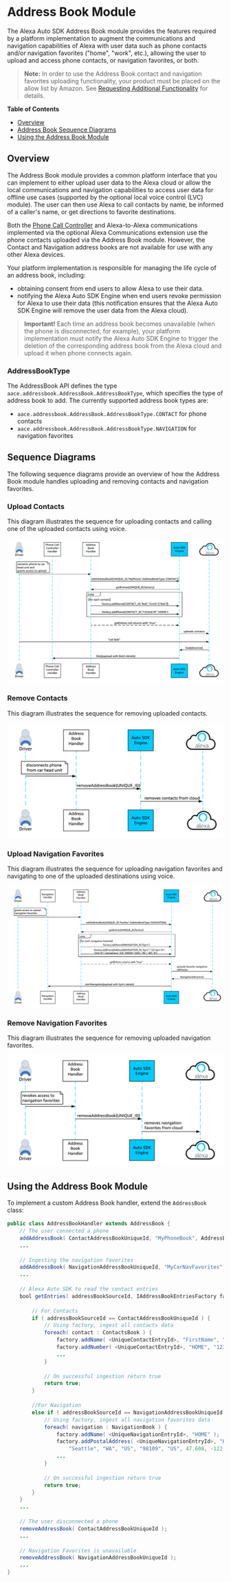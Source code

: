 # Address Book Module


The Alexa Auto SDK Address Book module provides the features required by a platform implementation to augment the communications and navigation capabilities of Alexa with user data such as phone contacts and/or navigation favorites ("home", "work", etc.), allowing the user to upload and access phone contacts, or navigation favorites, or both.

> **Note:** In order to use the Address Book contact and navigation favorites uploading functionality, your product must be placed on the allow list by Amazon. See [Requesting Additional Functionality](../../../../NEED_HELP.md#requesting-additional-functionality) for details.

**Table of Contents**

* [Overview](#overview)
* [Address Book Sequence Diagrams](#sequence-diagrams)
* [Using the Address Book Module](#using-the-address-book-module)

## Overview<a id="overview"></a>

The Address Book module provides a common platform interface that you can implement to either upload user data to the Alexa cloud or allow the local communications and navigation capabilities to access user data for offline use cases (supported by the optional local voice control (LVC) module). The user can then use Alexa to call contacts by name, be informed of a caller's name, or get directions to favorite destinations.

Both the [Phone Call Controller](../phonecontrol/README.md) and Alexa-to-Alexa communications implemented via the optional Alexa Communications extension use the phone contacts uploaded via the Address Book module. However, the Contact and Navigation address books are not available for use with any other Alexa devices.

Your platform implementation is responsible for managing the life cycle of an address book, including:

* obtaining consent from end users to allow Alexa to use their data.
* notifying the Alexa Auto SDK Engine when end users revoke permission for Alexa to use their data (this notification ensures that the Alexa Auto SDK Engine will remove the user data from the Alexa cloud).

> **Important!** Each time an address book becomes unavailable (when the phone is disconnected, for example), your platform implementation must notify the Alexa Auto SDK Engine to trigger the deletion of the corresponding address book from the Alexa cloud and upload it when phone connects again.

### AddressBookType
The AddressBook API defines the type `aace.addressbook.AddressBook.AddressBookType`, which specifies the type of address book to add. The currently supported address book types are:

* `aace.addressbook.AddressBook.AddressBookType.CONTACT` for phone contacts
* `aace.addressbook.AddressBook.AddressBookType.NAVIGATION` for navigation favorites

## Sequence Diagrams<a id ="sequence-diagrams"></a>

The following sequence diagrams provide an overview of how the Address Book module handles uploading and removing contacts and navigation favorites.

### Upload Contacts

This diagram illustrates the sequence for uploading contacts and calling one of the uploaded contacts using voice.

![Contacts Upload](./assets/upload_contacts.png)

### Remove Contacts

This diagram illustrates the sequence for removing uploaded contacts.

![Contacts Remove](./assets/remove_contacts.png)

### Upload Navigation Favorites

This diagram illustrates the sequence for uploading navigation favorites and navigating to one of the uploaded destinations using voice.

![Navigation Upload](./assets/upload_nav_favorites.png)

### Remove Navigation Favorites

This diagram illustrates the sequence for removing uploaded navigation favorites.

![Navigation Remove](./assets/remove_nav_favorites.png)


## Using the Address Book Module<a id="using-the-address-book-module"></a>

To implement a custom Address Book handler, extend the `AddressBook` class:

```java
public class AddressBookHandler extends AddressBook {
    // The user connected a phone
    addAddressBook( ContactAddressBookUniqueId, "MyPhoneBook", AddressBookType.CONTACT );
    ...

    // Ingesting the navigation favorites
    addAddressBook( NavigationAddressBookUniqueId, "MyCarNavFavorites", AddressBookType.NAVIGATION );
    ...

    // Alexa Auto SDK to read the contact entries
    bool getEntries( addressBookSourceId, IAddressBookEntriesFactory factory ) {

        // For Contacts
        if ( addressBookSourceId == ContactAddressBookUniqueId ) {
            // Using factory, ingest all contacts data
            foreach( contact : ContactsBook ) {
                factory.addName( <UniqueContactEntryId>, "FirstName", "LastName", "NickName" );
                factory.addNumber( <UniqueContactEntryId>, "HOME", "1234567890" );
                ...
            }

            // On successful ingestion return true
            return true;
        }

        //For Navigation
        else if ( addressBookSourceId == NavigationAddressBookUniqueId ) {
            // Using factory, ingest all navigation favorites data
            foreach( navigation : NavigationBook ) {
                factory.addName( <UniqueNavigationEntryId>, "HOME" );
                factory.addPostalAddress( <UniqueNavigationEntryId>, "HOME", "123 Address", "", "",
                    "Seattle", "WA", "US", "98109", "US", 47.608, -122.33 , 0  );
                ...
            }

            // On successful ingestion return true
            return true;
        }
    }
    ...

    // The user disconnected a phone
    removeAddressBook( ContactAddressBookUniqueId );
    ...

    // Navigation Favorites is unavailable
    removeAddressBook( NavigationAddressBookUniqueId );
    ...
}

```
